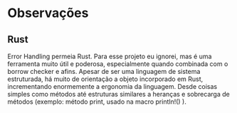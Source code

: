 # Observações
## Rust

Error Handling permeia Rust. Para esse projeto eu ignorei, mas é uma ferramenta muito útil e poderosa, especialmente quando combinada com o borrow checker e afins.
Apesar de ser uma linguagem de sistema estruturada, há muito de orientação a objeto incorporado em Rust, incrementando enormemente a ergonomia da linguagem. Desde coisas simples como métodos até estruturas similares a heranças e sobrecarga de métodos (exemplo: método print, usado na macro println!() ).
